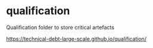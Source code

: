 # qualification
Qualification folder to store critical artefacts

https://technical-debt-large-scale.github.io/qualification/
